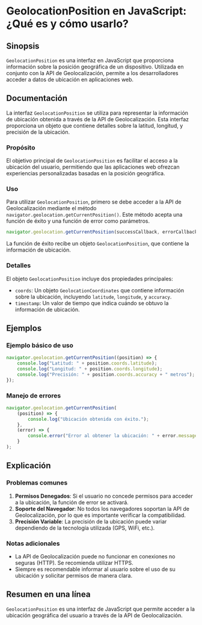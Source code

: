 <!--
Meta Description: # GeolocationPosition en JavaScript: ¿Qué es y cómo usarlo? ## Sinopsis `GeolocationPosition` es una interfaz en JavaScript que proporciona informació...
Meta Keywords: ubicación, geolocationposition, que, javascript, api
-->

# GeolocationPosition en JavaScript: ¿Qué es y cómo usarlo?

## Sinopsis
`GeolocationPosition` es una interfaz en JavaScript que proporciona información sobre la posición geográfica de un dispositivo. Utilizada en conjunto con la API de Geolocalización, permite a los desarrolladores acceder a datos de ubicación en aplicaciones web.

## Documentación
La interfaz `GeolocationPosition` se utiliza para representar la información de ubicación obtenida a través de la API de Geolocalización. Esta interfaz proporciona un objeto que contiene detalles sobre la latitud, longitud, y precisión de la ubicación.

### Propósito
El objetivo principal de `GeolocationPosition` es facilitar el acceso a la ubicación del usuario, permitiendo que las aplicaciones web ofrezcan experiencias personalizadas basadas en la posición geográfica.

### Uso
Para utilizar `GeolocationPosition`, primero se debe acceder a la API de Geolocalización mediante el método `navigator.geolocation.getCurrentPosition()`. Este método acepta una función de éxito y una función de error como parámetros.

```javascript
navigator.geolocation.getCurrentPosition(successCallback, errorCallback);
```

La función de éxito recibe un objeto `GeolocationPosition`, que contiene la información de ubicación.

### Detalles
El objeto `GeolocationPosition` incluye dos propiedades principales:
- `coords`: Un objeto `GeolocationCoordinates` que contiene información sobre la ubicación, incluyendo `latitude`, `longitude`, y `accuracy`.
- `timestamp`: Un valor de tiempo que indica cuándo se obtuvo la información de ubicación.

## Ejemplos
### Ejemplo básico de uso
```javascript
navigator.geolocation.getCurrentPosition((position) => {
    console.log("Latitud: " + position.coords.latitude);
    console.log("Longitud: " + position.coords.longitude);
    console.log("Precisión: " + position.coords.accuracy + " metros");
});
```

### Manejo de errores
```javascript
navigator.geolocation.getCurrentPosition(
    (position) => {
        console.log("Ubicación obtenida con éxito.");
    },
    (error) => {
        console.error("Error al obtener la ubicación: " + error.message);
    }
);
```

## Explicación
### Problemas comunes
1. **Permisos Denegados**: Si el usuario no concede permisos para acceder a la ubicación, la función de error se activará.
2. **Soporte del Navegador**: No todos los navegadores soportan la API de Geolocalización, por lo que es importante verificar la compatibilidad.
3. **Precisión Variable**: La precisión de la ubicación puede variar dependiendo de la tecnología utilizada (GPS, WiFi, etc.).

### Notas adicionales
- La API de Geolocalización puede no funcionar en conexiones no seguras (HTTP). Se recomienda utilizar HTTPS.
- Siempre es recomendable informar al usuario sobre el uso de su ubicación y solicitar permisos de manera clara.

## Resumen en una línea
`GeolocationPosition` es una interfaz de JavaScript que permite acceder a la ubicación geográfica del usuario a través de la API de Geolocalización.